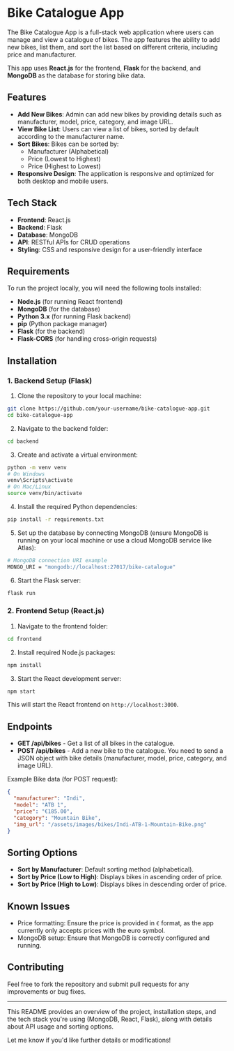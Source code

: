 # Bike Catalogue App

The Bike Catalogue App is a full-stack web application where users can manage and view a catalogue of bikes. The app features the ability to add new bikes, list them, and sort the list based on different criteria, including price and manufacturer. 

This app uses **React.js** for the frontend, **Flask** for the backend, and **MongoDB** as the database for storing bike data.

## Features

- **Add New Bikes**: Admin can add new bikes by providing details such as manufacturer, model, price, category, and image URL.
- **View Bike List**: Users can view a list of bikes, sorted by default according to the manufacturer name.
- **Sort Bikes**: Bikes can be sorted by:
  - Manufacturer (Alphabetical)
  - Price (Lowest to Highest)
  - Price (Highest to Lowest)
- **Responsive Design**: The application is responsive and optimized for both desktop and mobile users.

## Tech Stack

- **Frontend**: React.js
- **Backend**: Flask
- **Database**: MongoDB
- **API**: RESTful APIs for CRUD operations
- **Styling**: CSS and responsive design for a user-friendly interface

## Requirements

To run the project locally, you will need the following tools installed:

- **Node.js** (for running React frontend)
- **MongoDB** (for the database)
- **Python 3.x** (for running Flask backend)
- **pip** (Python package manager)
- **Flask** (for the backend)
- **Flask-CORS** (for handling cross-origin requests)
  
## Installation

### 1. Backend Setup (Flask)

1. Clone the repository to your local machine:

```bash
git clone https://github.com/your-username/bike-catalogue-app.git
cd bike-catalogue-app
```

2. Navigate to the backend folder:

```bash
cd backend
```

3. Create and activate a virtual environment:

```bash
python -m venv venv
# On Windows
venv\Scripts\activate
# On Mac/Linux
source venv/bin/activate
```

4. Install the required Python dependencies:

```bash
pip install -r requirements.txt
```

5. Set up the database by connecting MongoDB (ensure MongoDB is running on your local machine or use a cloud MongoDB service like Atlas):

```bash
# MongoDB connection URI example
MONGO_URI = "mongodb://localhost:27017/bike-catalogue"
```

6. Start the Flask server:

```bash
flask run
```

### 2. Frontend Setup (React.js)

1. Navigate to the frontend folder:

```bash
cd frontend
```

2. Install required Node.js packages:

```bash
npm install
```

3. Start the React development server:

```bash
npm start
```

This will start the React frontend on `http://localhost:3000`.

## Endpoints

- **GET /api/bikes** - Get a list of all bikes in the catalogue.
- **POST /api/bikes** - Add a new bike to the catalogue. You need to send a JSON object with bike details (manufacturer, model, price, category, and image URL).
  
Example Bike data (for POST request):

```json
{
  "manufacturer": "Indi",
  "model": "ATB 1",
  "price": "€185.00",
  "category": "Mountain Bike",
  "img_url": "/assets/images/bikes/Indi-ATB-1-Mountain-Bike.png"
}
```

## Sorting Options

- **Sort by Manufacturer**: Default sorting method (alphabetical).
- **Sort by Price (Low to High)**: Displays bikes in ascending order of price.
- **Sort by Price (High to Low)**: Displays bikes in descending order of price.

## Known Issues

- Price formatting: Ensure the price is provided in `€` format, as the app currently only accepts prices with the euro symbol.
- MongoDB setup: Ensure that MongoDB is correctly configured and running.

## Contributing

Feel free to fork the repository and submit pull requests for any improvements or bug fixes.

---

This README provides an overview of the project, installation steps, and the tech stack you're using (MongoDB, React, Flask), along with details about API usage and sorting options.

Let me know if you'd like further details or modifications!